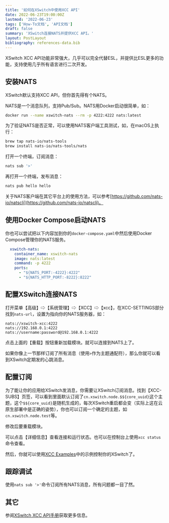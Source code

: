 ```yaml
---
title: '如何在XSwitch中使用XCC API'
date: 2022-06-23T19:00:00Z
lastmod: '2022-06-23'
tags: ['How-To文档', 'API文档']
draft: false
summary: 'XSwitch连接NATS并提供XCC API。'
layout: PostLayout
bibliography: references-data.bib
---
```


XSwitch XCC API功能非常强大，几乎可以完全代替ESL，并提供比ESL更多的功能，支持使用几乎所有语言进行二次开发。

## 安装NATS

XSwitch默认支持XCC API，但你首先得有个NATS。

NATS是一个消息队列，支持Pub/Sub。NATS用Docker启动很简单，如：

```sh
docker run --name xswitch-nats --rm -p 4222:4222 nats:latest
```

为了验证NATS是否正常，可以使用NATS客户端工具测试，如，在macOS上执行：

```sh
brew tap nats-io/nats-tools
brew install nats-io/nats-tools/nats
```

打开一个终端，订阅消息：

```sh
nats sub '>'
```

再打开一个终端，发布消息：

```sh
nats pub hello hello
```

关于NATS客户端在其它平台上的使用方法，可以参考[https://github.com/nats-io/natscli](https://github.com/nats-io/natscli)。

## 使用Docker Compose启动NATS

你也可以尝试把以下内容加到你的`docker-compose.yaml`中然后使用Docker Compose管理你的NATS服务。

```yaml
  xswitch-nats:
    container_name: xswitch-nats
    image: nats:latest
    command: -p 4222
    ports:
      - "${NATS_PORT:-4222}:4222"
      - "${NATS_HTTP_PORT:-8222}:8222"
```

## 配置XSwitch连接NATS

打开菜单【高级】⇨【系统管理】⇨【XCC】⇨【xcc】，在XCC-SETTINGS部分找到`nats-url`，设置为指向你的NATS服务器，如：

```
nats://xswitch-xcc:4222
nats://192.168.0.1:4222
nats://username:password@192.168.0.1:4222
```

点击上面的【重载】按钮重新加载模块。就可以连接到NATS上了。

如果你像上一节那样订阅了所有消息（使用`>`作为主题通配符），那么你就可以看到XSwitch定期发的心跳消息。

## 配置订阅

为了能让你的应用给XSwitch发消息，你需要让XSwitch订阅消息。找到【XCC-SUBS】页签，可以看到里面默认订阅了`cn.xswitch.node.$${core_uuid}`这个主题，这个`$${core_uuid}`是随机生成的，每次XSwitch重启都会变（实际上这在云原生部署中是正确的姿势），你也可以订阅一个确定的主题，如`cn.xswitch.node.test`等。

修改后要重载模块。

可以点击【详细信息】查看连接和运行状态。也可以在控制台上使用`xcc status`命令查看。

然后，你就可以使用[XCC Examples](https://git.xswitch.cn/xswitch/xcc-examples)中的示例控制你的XSwitch了。

## 跟踪调试

使用`nats sub '>'`命令订阅所有NATS消息，所有问题都一目了然。

## 其它

参阅[XSwitch XCC API手册](https://xswitch.cn/docs/xswitch-xcc.html)获取更多信息。
